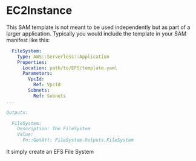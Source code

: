 # EC2Instance

This SAM template is not meant to be used independently but as part of a larger application. Typically you would include the template in your SAM manifest like this:

```yaml
  FileSystem:
    Type: AWS::Serverless::Application
    Properties:
      Location: path/to/EFS/template.yaml
      Parameters:
        VpcId: 
          Ref: VpcId
        Subnets:
          Ref: Subnets
...

Outputs:

  FileSystem:
    Description: The FileSystem
    Value: 
      Fn::GetAtt: FileSystem.Outputs.FileSystem

```

It simply create an EFS File System

